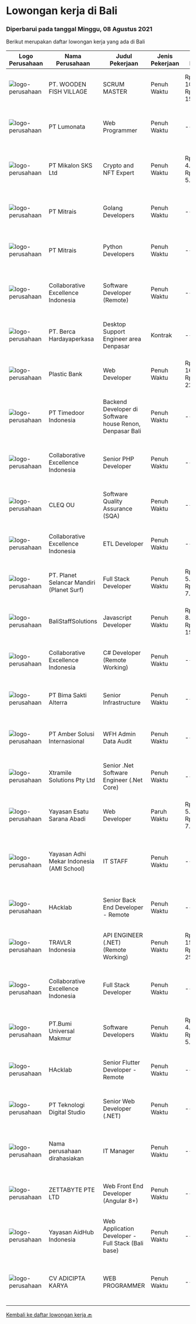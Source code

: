 
  # Lowongan kerja di Bali

  ### Diperbarui pada tanggal Minggu, 08 Agustus 2021

  Berikut merupakan daftar lowongan kerja yang ada di Bali

  |Logo Perusahaan | Nama Perusahaan | Judul Pekerjaan | Jenis Pekerjaan | Gaji Pekerjaan | Lokasi | Deskripsi | Tanggal diunggah | Pranala |
  | -------------- | --------------- | --------------- | --------- | --------- | -------------- | ------- | ----------- | ----------- |
  |![logo-perusahaan](https://image-service-cdn.seek.com.au/6f2d4bb0fdf84b817cd6a63e97b1236b16f643ef/ee4dce1061f3f616224767ad58cb2fc751b8d2dc)|PT. WOODEN FISH VILLAGE|SCRUM MASTER|Penuh Waktu|Rp. 10.000.000-Rp. 15.000.000|Bali|Manage each project’s scope and timeline Coordinate sprints, retrospective meetings and daily stand-ups Coach team members in Agile frameworks...|Sabtu, 07 Agustus 2021|https://www.jobstreet.co.id/id/job/scrum-master-3588612?token=0~804d9504-e626-4ae4-9786-8a352fbb0666&sectionRank=1&jobId=jobstreet-id-job-3588612|
|![logo-perusahaan](https://image-service-cdn.seek.com.au/3de98e9c9215f2393d4c138e6c0f5f1400933fcb/ee4dce1061f3f616224767ad58cb2fc751b8d2dc)|PT Lumonata|Web Programmer|Penuh Waktu|---|Badung|Lumonata are an independent design and development studio based in Bali that provides services in the field of website design, website...|Sabtu, 07 Agustus 2021|https://www.jobstreet.co.id/id/job/web-programmer-3588179?token=0~804d9504-e626-4ae4-9786-8a352fbb0666&sectionRank=2&jobId=jobstreet-id-job-3588179|
|![logo-perusahaan](https://image-service-cdn.seek.com.au/173fe65a54150a0bee9c8a8442e6e440395e682e/ee4dce1061f3f616224767ad58cb2fc751b8d2dc)|PT Mikalon SKS Ltd|Crypto and NFT Expert|Penuh Waktu|Rp. 4.000.000-Rp. 5.000.000|Badung|Do you know what a NFT is?Do you understand GAS f*e*e*s?Are you mad about the Crypto space?Have you knowledge about Crypto Wallets like Metamask?Are...|Jumat, 06 Agustus 2021|https://www.jobstreet.co.id/id/job/crypto-and-nft-expert-3595218?token=0~804d9504-e626-4ae4-9786-8a352fbb0666&sectionRank=3&jobId=jobstreet-id-job-3595218|
|![logo-perusahaan](https://image-service-cdn.seek.com.au/969b0c47f133a1e0155056a5d964c63953dd6304/ee4dce1061f3f616224767ad58cb2fc751b8d2dc)|PT Mitrais|Golang Developers|Penuh Waktu|---|Bali|Build your Career with Mitrais!We're looking for experienced Golang Developers to be part of our team. What will you be doing? Liaising with...|Jumat, 06 Agustus 2021|https://www.jobstreet.co.id/id/job/golang-developers-3587780?token=0~804d9504-e626-4ae4-9786-8a352fbb0666&sectionRank=4&jobId=jobstreet-id-job-3587780|
|![logo-perusahaan](https://image-service-cdn.seek.com.au/969b0c47f133a1e0155056a5d964c63953dd6304/ee4dce1061f3f616224767ad58cb2fc751b8d2dc)|PT Mitrais|Python Developers|Penuh Waktu|---|Jakarta Raya|Build your Career with Mitrais !  We're looking for experienced Python Developers to be part of our team. What will you be doing?  Liasing with...|Jumat, 06 Agustus 2021|https://www.jobstreet.co.id/id/job/python-developers-3582489?token=0~804d9504-e626-4ae4-9786-8a352fbb0666&sectionRank=5&jobId=jobstreet-id-job-3582489|
|![logo-perusahaan](https://image-service-cdn.seek.com.au/7145b1ba6bc0dbd678e2bf86d776dd2b1b9b81f6/ee4dce1061f3f616224767ad58cb2fc751b8d2dc)|Collaborative Excellence Indonesia|Software Developer (Remote)|Penuh Waktu|---|Jawa Timur|Responsibilities: Work with Product Management and Products Engineering teams to design, develop, maintain and enhance web-based and mobile-based...|Sabtu, 07 Agustus 2021|https://www.jobstreet.co.id/id/job/software-developer-remote-3587937?token=0~804d9504-e626-4ae4-9786-8a352fbb0666&sectionRank=6&jobId=jobstreet-id-job-3587937|
|![logo-perusahaan](https://image-service-cdn.seek.com.au/0c900ac2b5b1a2cf9bee651ce5d069e68ff14c92/ee4dce1061f3f616224767ad58cb2fc751b8d2dc)|PT. Berca Hardayaperkasa|Desktop Support Engineer area Denpasar|Kontrak|---|Bali|Responsibilities : Analyzing, diagnosing, and installation to several areas including desktop hardware, operating systems (Windows 7/8/10),...|Rabu, 04 Agustus 2021|https://www.jobstreet.co.id/id/job/desktop-support-engineer-area-denpasar-3592637?token=0~804d9504-e626-4ae4-9786-8a352fbb0666&sectionRank=7&jobId=jobstreet-id-job-3592637|
|![logo-perusahaan](https://image-service-cdn.seek.com.au/3210f4dd3021462cfd92f9a804530400f8fe923d/ee4dce1061f3f616224767ad58cb2fc751b8d2dc)|Plastic Bank|Web Developer|Penuh Waktu|Rp. 16.000.000-Rp. 22.400.000|Badung|We are seeking an experienced Web Developer to join our growing team in Indonesia. Our team is responsible for developing and maintaining our...|Jumat, 06 Agustus 2021|https://www.jobstreet.co.id/id/job/web-developer-3587059?token=0~804d9504-e626-4ae4-9786-8a352fbb0666&sectionRank=8&jobId=jobstreet-id-job-3587059|
|![logo-perusahaan](https://image-service-cdn.seek.com.au/7c09ed6e69b8b2c26a82acb99d80f0db9aab4b45/ee4dce1061f3f616224767ad58cb2fc751b8d2dc)|PT Timedoor Indonesia|Backend Developer di Software house Renon, Denpasar Bali|Penuh Waktu|---|Denpasar|If you want to grow up your self, Timedoor is one of the best places to start your career. Our team comes from various cultures. We welcome young...|Jumat, 06 Agustus 2021|https://www.jobstreet.co.id/id/job/backend-developer-di-software-house-renon-denpasar-bali-3583378?token=0~804d9504-e626-4ae4-9786-8a352fbb0666&sectionRank=9&jobId=jobstreet-id-job-3583378|
|![logo-perusahaan](https://image-service-cdn.seek.com.au/7145b1ba6bc0dbd678e2bf86d776dd2b1b9b81f6/ee4dce1061f3f616224767ad58cb2fc751b8d2dc)|Collaborative Excellence Indonesia|Senior PHP Developer|Penuh Waktu|---|Jawa Timur|Responsibilities: Work with Business/Product Owners/product development team/Project Manager to design, develop, maintain and enhance web-based &amp;...|Sabtu, 07 Agustus 2021|https://www.jobstreet.co.id/id/job/senior-php-developer-3588892?token=0~804d9504-e626-4ae4-9786-8a352fbb0666&sectionRank=10&jobId=jobstreet-id-job-3588892|
|![logo-perusahaan](https://image-service-cdn.seek.com.au/54f28e3300fe2711cae0fa036939e6659a80604e/ee4dce1061f3f616224767ad58cb2fc751b8d2dc)|CLEQ OU|Software Quality Assurance (SQA)|Penuh Waktu|---|Badung|About ItsavirusItsavirus is a software company with offices in Bali, Singapore and Amsterdam. With a relative small group of people, we work on great...|Kamis, 05 Agustus 2021|https://www.jobstreet.co.id/id/job/software-quality-assurance-sqa-3593883?token=0~804d9504-e626-4ae4-9786-8a352fbb0666&sectionRank=11&jobId=jobstreet-id-job-3593883|
|![logo-perusahaan](https://image-service-cdn.seek.com.au/7145b1ba6bc0dbd678e2bf86d776dd2b1b9b81f6/ee4dce1061f3f616224767ad58cb2fc751b8d2dc)|Collaborative Excellence Indonesia|ETL Developer|Penuh Waktu|---|Bali|Job Description Developing database objects and creates and automate ETL processes Develop and execute database queries and conduct analysis Provides...|Sabtu, 07 Agustus 2021|https://www.jobstreet.co.id/id/job/etl-developer-3587939?token=0~804d9504-e626-4ae4-9786-8a352fbb0666&sectionRank=12&jobId=jobstreet-id-job-3587939|
|![logo-perusahaan](https://image-service-cdn.seek.com.au/9a17f6158932b294e24ba264a1e5b00bc07424ec/ee4dce1061f3f616224767ad58cb2fc751b8d2dc)|PT. Planet Selancar Mandiri (Planet Surf)|Full Stack Developer|Penuh Waktu|Rp. 5.000.000-Rp. 7.000.000|Badung|Requirements: Bachelor of Computer Science/Information System Minimum 20 years old and maximum 30 years old Good analytical &amp; logical thinking...|Sabtu, 07 Agustus 2021|https://www.jobstreet.co.id/id/job/full-stack-developer-3588438?token=0~804d9504-e626-4ae4-9786-8a352fbb0666&sectionRank=13&jobId=jobstreet-id-job-3588438|
|![logo-perusahaan](https://us.123rf.com/450wm/pavelstasevich/pavelstasevich1811/pavelstasevich181101027/112815900-stock-vector-no-image-available-icon-flat-vector.jpg?ver=6)|BaliStaffSolutions|Javascript Developer|Penuh Waktu|Rp. 8.000.000-Rp. 15.000.000|Bali|An  American digital gaming company is looking for a full-time Javascript Developer (Bali based).The company is privately-owned, profitable, and...|Kamis, 05 Agustus 2021|https://www.jobstreet.co.id/id/job/javascript-developer-3594458?token=0~804d9504-e626-4ae4-9786-8a352fbb0666&sectionRank=14&jobId=jobstreet-id-job-3594458|
|![logo-perusahaan](https://image-service-cdn.seek.com.au/7145b1ba6bc0dbd678e2bf86d776dd2b1b9b81f6/ee4dce1061f3f616224767ad58cb2fc751b8d2dc)|Collaborative Excellence Indonesia|C# Developer (Remote Working)|Penuh Waktu|---|Jakarta Raya|Responsibilities: Design, coding, and testing of modules for various components of our product framework Capable of understanding and delivering...|Jumat, 06 Agustus 2021|https://www.jobstreet.co.id/id/job/c-developer-remote-working-3587383?token=0~804d9504-e626-4ae4-9786-8a352fbb0666&sectionRank=15&jobId=jobstreet-id-job-3587383|
|![logo-perusahaan](https://image-service-cdn.seek.com.au/3b449304b19b7a5909fe2d6166b69cb2e3dfc9ad/ee4dce1061f3f616224767ad58cb2fc751b8d2dc)|PT Bima Sakti Alterra|Senior Infrastructure|Penuh Waktu|---|Denpasar|Job Description Bekerja di environment TI multi user untuk mengelola aplikasi, database, server, server file, jaringan, penyimpanan data dan...|Jumat, 06 Agustus 2021|https://www.jobstreet.co.id/id/job/senior-infrastructure-3595235?token=0~804d9504-e626-4ae4-9786-8a352fbb0666&sectionRank=16&jobId=jobstreet-id-job-3595235|
|![logo-perusahaan](https://us.123rf.com/450wm/pavelstasevich/pavelstasevich1811/pavelstasevich181101027/112815900-stock-vector-no-image-available-icon-flat-vector.jpg?ver=6)|PT Amber Solusi Internasional|WFH Admin Data Audit|Penuh Waktu|---|Bali|Job Responsibilities: Data extraction, preparation, formula-calculation, formatting, cleaning up (this can be for item master data, pricing, customer...|Rabu, 04 Agustus 2021|https://www.jobstreet.co.id/id/job/wfh-admin-data-audit-3592720?token=0~804d9504-e626-4ae4-9786-8a352fbb0666&sectionRank=17&jobId=jobstreet-id-job-3592720|
|![logo-perusahaan](https://image-service-cdn.seek.com.au/9e8f9c012bae20f629768a3fdadde21d3f42c641/ee4dce1061f3f616224767ad58cb2fc751b8d2dc)|Xtramile Solutions Pty Ltd|Senior .Net Software Engineer (.Net Core)|Penuh Waktu|---|Bali|Innovative job opportunity offering a high salary package, attractive bonus remuneration and full remote working arrangement.This role will help...|Jumat, 06 Agustus 2021|https://www.jobstreet.co.id/id/job/senior-net-software-engineer-net-core-3582548?token=0~804d9504-e626-4ae4-9786-8a352fbb0666&sectionRank=18&jobId=jobstreet-id-job-3582548|
|![logo-perusahaan](https://image-service-cdn.seek.com.au/c45dc3fabf723b715b801c2eb542d55319eb67ae/ee4dce1061f3f616224767ad58cb2fc751b8d2dc)|Yayasan Esatu Sarana Abadi|Web Developer|Paruh Waktu|Rp. 5.000.000-Rp. 7.000.000|Bali|Memiliki keahlian: PHP Developer (terlebih dgn OpenCart, Magento, WP). Next JS Front end seperti Angular, React Java Script di Google Sheet (add on...|Jumat, 06 Agustus 2021|https://www.jobstreet.co.id/id/job/web-developer-3586857?token=0~804d9504-e626-4ae4-9786-8a352fbb0666&sectionRank=19&jobId=jobstreet-id-job-3586857|
|![logo-perusahaan](https://image-service-cdn.seek.com.au/fccba1ab53b8735709f956e3e2b7a58618e16340/ee4dce1061f3f616224767ad58cb2fc751b8d2dc)|Yayasan Adhi Mekar Indonesia (AMI School)|IT STAFF|Penuh Waktu|---|Denpasar|WE'RE HIRINGIT STAFFKualifikasi : SMK/S1 Teknik Informatika/Teknik Informasi/Sarjana Indormasi atau Sederajat Fresh Graduate/Berpengalaman Diutamakan...|Rabu, 04 Agustus 2021|https://www.jobstreet.co.id/id/job/it-staff-3593115?token=0~804d9504-e626-4ae4-9786-8a352fbb0666&sectionRank=20&jobId=jobstreet-id-job-3593115|
|![logo-perusahaan](https://image-service-cdn.seek.com.au/3bec079191df606cb874c830a3b6065cdd9a0c7f/ee4dce1061f3f616224767ad58cb2fc751b8d2dc)|HAcklab|Senior Back End Developer - Remote|Penuh Waktu|---|Jakarta Raya|On behalf of our client, a Tech Company focusing on building scalable digital solutions to stimulate growth through technology. We are looking for...|Sabtu, 07 Agustus 2021|https://www.jobstreet.co.id/id/job/senior-back-end-developer-remote-3588890?token=0~804d9504-e626-4ae4-9786-8a352fbb0666&sectionRank=21&jobId=jobstreet-id-job-3588890|
|![logo-perusahaan](https://image-service-cdn.seek.com.au/0b12a742ea945bde3fd751c06ca5f47bb2053690/ee4dce1061f3f616224767ad58cb2fc751b8d2dc)|TRAVLR Indonesia|API ENGINEER (.NET) (Remote Working)|Penuh Waktu|Rp. 15.000.000-Rp. 25.000.000|Bali|API ENGINEER (.NET)As an API engineer, you will be responsible for the analysis, design, testing, development, and maintenance of best in class...|Jumat, 06 Agustus 2021|https://www.jobstreet.co.id/id/job/api-engineer-net-remote-working-3594741?token=0~804d9504-e626-4ae4-9786-8a352fbb0666&sectionRank=22&jobId=jobstreet-id-job-3594741|
|![logo-perusahaan](https://image-service-cdn.seek.com.au/7145b1ba6bc0dbd678e2bf86d776dd2b1b9b81f6/ee4dce1061f3f616224767ad58cb2fc751b8d2dc)|Collaborative Excellence Indonesia|Full Stack Developer|Penuh Waktu|---|Jakarta Raya|Responsibilities: Work with Business/Product Owners/product development team/Project Manager to design, develop, maintain and enhance web-based &amp;...|Kamis, 05 Agustus 2021|https://www.jobstreet.co.id/id/job/full-stack-developer-3582381?token=0~804d9504-e626-4ae4-9786-8a352fbb0666&sectionRank=23&jobId=jobstreet-id-job-3582381|
|![logo-perusahaan](https://image-service-cdn.seek.com.au/a46c597fb3036e7453cd08327741b8da60addc20/ee4dce1061f3f616224767ad58cb2fc751b8d2dc)|PT.Bumi Universal Makmur|Software Developers|Penuh Waktu|Rp. 4.000.000-Rp. 5.000.000|Surabaya|Knowledge or Experience in Computer Animation such as Blender and Unreal Engine also encouraged to apply Preferably Staff (non-management &amp;...|Rabu, 04 Agustus 2021|https://www.jobstreet.co.id/id/job/software-developers-3585780?token=0~804d9504-e626-4ae4-9786-8a352fbb0666&sectionRank=24&jobId=jobstreet-id-job-3585780|
|![logo-perusahaan](https://image-service-cdn.seek.com.au/3bec079191df606cb874c830a3b6065cdd9a0c7f/ee4dce1061f3f616224767ad58cb2fc751b8d2dc)|HAcklab|Senior Flutter Developer - Remote|Penuh Waktu|---|Jakarta Raya|On behalf of our clients, a Tech Company focusing on building scalable digital solutions to stimulate growth through technology. We are looking for...|Sabtu, 07 Agustus 2021|https://www.jobstreet.co.id/id/job/senior-flutter-developer-remote-3588891?token=0~804d9504-e626-4ae4-9786-8a352fbb0666&sectionRank=25&jobId=jobstreet-id-job-3588891|
|![logo-perusahaan](https://image-service-cdn.seek.com.au/2c8f060e5cc9c764aa1c8c5e93e0ea44df35bf63/ee4dce1061f3f616224767ad58cb2fc751b8d2dc)|PT Teknologi Digital Studio|Senior Web Developer (.NET)|Penuh Waktu|---|Denpasar|JOB DESCRIPTIONS You will working in a SCRUM team consisting of multiple roles such as PO, Developers, QA, and BA to develop cutting edge .NET web...|Sabtu, 07 Agustus 2021|https://www.jobstreet.co.id/id/job/senior-web-developer-net-3584337?token=0~804d9504-e626-4ae4-9786-8a352fbb0666&sectionRank=26&jobId=jobstreet-id-job-3584337|
|![logo-perusahaan](https://us.123rf.com/450wm/pavelstasevich/pavelstasevich1811/pavelstasevich181101027/112815900-stock-vector-no-image-available-icon-flat-vector.jpg?ver=6)|Nama perusahaan dirahasiakan|IT Manager|Penuh Waktu|---|Bali|Pendidikan minimal S1 segala jurusan Memiliki pengetahuan mengenai PHP dan bahasa pemrograman lainnya atau menguasai jaringan Gaji negotiable...|Senin, 02 Agustus 2021|https://www.jobstreet.co.id/id/job/it-manager-3590361?token=0~804d9504-e626-4ae4-9786-8a352fbb0666&sectionRank=27&jobId=jobstreet-id-job-3590361|
|![logo-perusahaan](https://image-service-cdn.seek.com.au/d6f07ae1ef1c30933944876d0a20460f9f186c19/ee4dce1061f3f616224767ad58cb2fc751b8d2dc)|ZETTABYTE PTE LTD|Web Front End Developer (Angular 8+)|Penuh Waktu|---|Yogyakarta|Company IntroductionZettabyte is a software development company that focuses on the education sector. We work together with our multicultural team...|Selasa, 03 Agustus 2021|https://www.jobstreet.co.id/id/job/web-front-end-developer-angular-8-3580526?token=0~804d9504-e626-4ae4-9786-8a352fbb0666&sectionRank=28&jobId=jobstreet-id-job-3580526|
|![logo-perusahaan](https://image-service-cdn.seek.com.au/23cfc7594de1484730114644840aa505031036a8/ee4dce1061f3f616224767ad58cb2fc751b8d2dc)|Yayasan AidHub Indonesia|Web Application Developer - Full Stack (Bali base)|Penuh Waktu|---|Bali|Responsibilities: This role will report to the IT Manager Candidate must be able to manage the complete software development process of our platform...|Selasa, 03 Agustus 2021|https://www.jobstreet.co.id/id/job/web-application-developer-full-stack-bali-base-3592376?token=0~804d9504-e626-4ae4-9786-8a352fbb0666&sectionRank=29&jobId=jobstreet-id-job-3592376|
|![logo-perusahaan](https://us.123rf.com/450wm/pavelstasevich/pavelstasevich1811/pavelstasevich181101027/112815900-stock-vector-no-image-available-icon-flat-vector.jpg?ver=6)|CV ADICIPTA KARYA|WEB PROGRAMMER|Penuh Waktu|---|Badung|Persyaratan: Usia 22 - 33 Tahun Lulusan SMA/SMK IT / Perguruan Tinggi IT Memiliki pengalaman dalam pemrograman WEB (PHP,Html,CSS,Javascript) Menguasai...|Rabu, 04 Agustus 2021|https://www.jobstreet.co.id/id/job/web-programmer-3591425?token=0~804d9504-e626-4ae4-9786-8a352fbb0666&sectionRank=30&jobId=jobstreet-id-job-3591425|


  [Kembali ke daftar lowongan kerja 🔙](../README.md#daftar-lowongan-kerja)
  